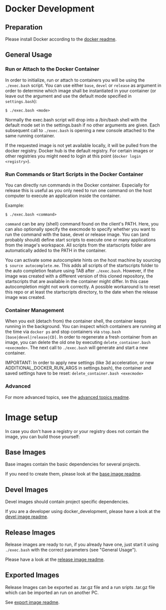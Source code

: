 # Docker Development 

## Preparation

Please install Docker according to the [docker readme](010_Setup_Docker.md).

## General Usage

### Run or Attach to the Docker Container

In order to initialize, run or attach to containers you will be using the `./exec.bash` script.
You can use either `base`, `devel` or `release` as argument in order to determine which image shall be instantiated in your container (or leave out the argument and use the default mode specified in `settings.bash`):

    $ ./exec.bash <mode>

Normally the exec.bash script will drop into a /bin/bash shell with the default mode set in the settings.bash if no other arguments are given.
Each subsequent call to `./exec.bash` is opening a new console attached to the same running container.

If the requested image is not yet available locally, it will be pulled from the docker registry. Docker hub is the default registry. For certain images or other registries you might need to login at this point (`docker login <registry>`).


### Run Commands or Start Scripts in the Docker Container

You can directly run commands in the Docker container. Especially for release this is useful as you only need to run one command on the host computer to execute an application inside the container.

Example:

    $ ./exec.bash <command>

`command` can be any (shell) command found on the client's PATH.
Here, you can also optionally specify the execmode to specify whether you want to run the command with the base, devel or release image.
You can (and probably should) define start scripts to execute one or many applications from the image's workspace.
All scripts from the startscripts folder are automatically added to the PATH in the container.

You can activate some autocomplete hints on the host machine by sourcing `$ source autocomplete.me`.
This adds all scripts of the startscripts folder to the auto completion feature using TAB after `./exec.bash`.
However, if the image was created with a different version of this cloned repository, the startscripts that are available in the container might differ.
In this case autocompletion might not work correctly. A possible workaround is to reset this repo or at least the startscripts directory, to the date when the release image was created.


### Container Management

When you exit (detach from) the container shell, the container keeps running in the background. You can inspect which containers are running at the time via `docker ps` and stop containers via `stop.bash [base|devel|release|CD]`. In order to regenerate a fresh container from an image, you can delete the old one by executing `delete_container.bash <execmode>`. The next call to `./exec.bash` will generate and start a new container.

IMPORTANT: In order to apply new settings (like 3d acceleration, or new ADDITIONAL_DOCKER_RUN_ARGS in settings.bash), the container and saved settings have to be reset: `delete_container.bash <execmode>`

### Advanced

For more advanced topics, see the [advanced topics readme](030_Advanced_Topics.md).

# Image setup

In case you don't have a registry or your registry does not contain the image, you can build those yourself: 

## Base Images

Base images contain the basic dependencies for several projects.

If you need to create them, please look at the [base image readme](041_Base_Image.md).

## Devel Images

Devel images should contain project specific dependencies.

If you are a developer using docker_development, please have a look at the [devel image readme](042_Devel_Image.md).

## Release Images

Release images are ready to run, if you already have one, just start it using `./exec.bash` with the correct parameters (see "General Usage").

Please have a look at the [release image readme](043_Release_Image.md).

## Exported Images

Release Images can be exported as .tar.gz file and a run sripts .tar.gz file which can be imported an run on another PC.

See [export image readme](044_Export_Image.md).

